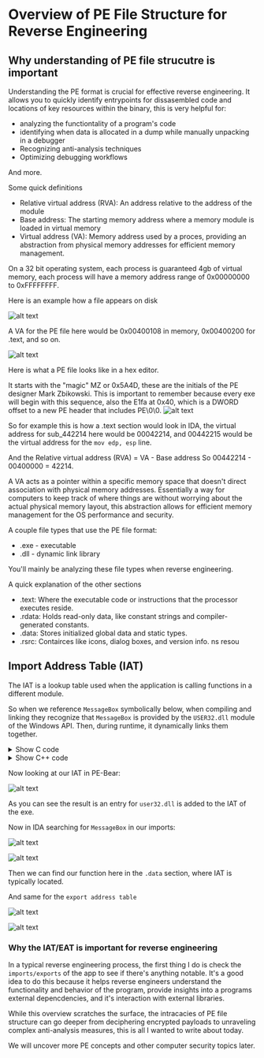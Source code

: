 # Overview of PE File Structure for Reverse Engineering


## Why understanding of PE file strucutre is important
Understanding the PE format is crucial for effective reverse engineering. It allows you to quickly identify entrypoints for dissasembled code and locations of key resources within the binary, this is very helpful for:
- analyzing the functiontality of a program's code
- identifying when data is allocated in a dump while manually unpacking in a debugger
- Recognizing anti-analysis techniques
- Optimizing debugging workflows

And more.



Some  quick definitions
- Relative virtual address (RVA): An address relative to the address of the module
- Base address: The starting memory address where a memory module is loaded in virtual memory
- Virtual address (VA): Memory address used by a proces, providing an abstraction from physical memory addresses for efficient memory management. 

On a 32 bit operating system, each process is guaranteed 4gb of virtual memory, each process will have a memory address range of 0x00000000 to 0xFFFFFFFF.

Here is an example how a file appears on disk


![alt text](image-15.png)

A VA for the PE file here would be 0x00400108 in memory, 0x00400200 for .text, and so on. 


![alt text](image-18.png)

Here is what a PE file looks like in a hex editor.

It starts with the "magic" MZ or 0x5A4D, these are the initials of the PE designer Mark Zbikowski.
This is important to remember because every exe will begin with this sequence, also  the E1fa at 0x40, which is a DWORD offset to a new PE header that includes PE\0\0.
![alt text](image-16.png)



So for example this is how a .text section would look in IDA, the virtual address for sub_442214 here would be 00042214, and 00442215 would be the virtual address for the `mov edp, esp` line.

And the Relative virtual address (RVA) = VA - Base address 
So 00442214 - 00400000 = 42214. 

A VA acts as a pointer within a specific memory space that doesn't direct association with physical memory addresses. Essentially a way for computers to keep track of where things are without worrying about the actual physical memory layout, this abstraction allows for efficient memory management for the OS performance and security. 

A couple file types that use the PE file format:
- .exe - executable
- .dll - dynamic link library

You'll mainly be analyzing these file types when reverse engineering. 

A quick explanation of the other sections

- .text: Where the executable code or instructions that the processor executes reside.
- .rdata: Holds read-only data, like constant strings and compiler-generated constants.
- .data: Stores initialized global data and static types.
- .rsrc: Contairces like icons, dialog boxes, and version info. 
ns resou
## Import Address Table (IAT)

The IAT is a lookup table used when the application is calling functions in a different module.

So when we reference `MessageBox` symbolically below, when compiling and linking they recognize that `MessageBox` is provided by the `USER32.dll` module of the Windows API. Then, during runtime, it dynamically links them together. 
<details>
  <summary>Show C code</summary>
  <pre><code class="language-c">


#include <stdio.h>
#include <windows.h>

int main() {
    // call MessageBox function from user32.dll to display a message box
    MessageBox(NULL, "IAT example", "IAT Example", MB_OK);

    return 0;
}
  </code></pre>

</details>
<details>
  <summary>Show C++ code</summary>
  <pre><code class="language-cpp">
  
#include <iostream>
#include <windows.h> // Include Windows API header for MessageBox function

int main() {
    // Call MessageBox function from user32.dll to display a message box
    MessageBox(NULL, "Hello, IAT!", "IAT Example", MB_OK);

    return 0;
}

  </code></pre>
</details>



Now looking at our IAT in PE-Bear:


![alt text](image-20.png)


As you can see the result is an entry for `user32.dll` is added to the IAT of the exe. 

Now in IDA searching for `MessageBox` in our imports:


![alt text](image-23.png)


![alt text](image-22.png)


Then we can find our function here in the `.data` section, where IAT is typically located.

And same for the `export address table`


![alt text](image-24.png)


![alt text](image-26.png)


### Why the IAT/EAT is important for reverse engineering
In a typical reverse engineering process, the first thing I do is check the `imports/exports` of the app to see if there's anything notable. It's a good idea to do this because it helps reverse engineers understand the functionality and behavior of the program, provide insights into a programs external depencdencies, and it's interaction with external libraries. 


While this overview scratches the surface, the intracacies of PE file structure can go deeper from deciphering encrypted payloads to unraveling complex anti-analysis measures, this is all I wanted to write about today. 

We will uncover more PE concepts and other computer security topics later.
